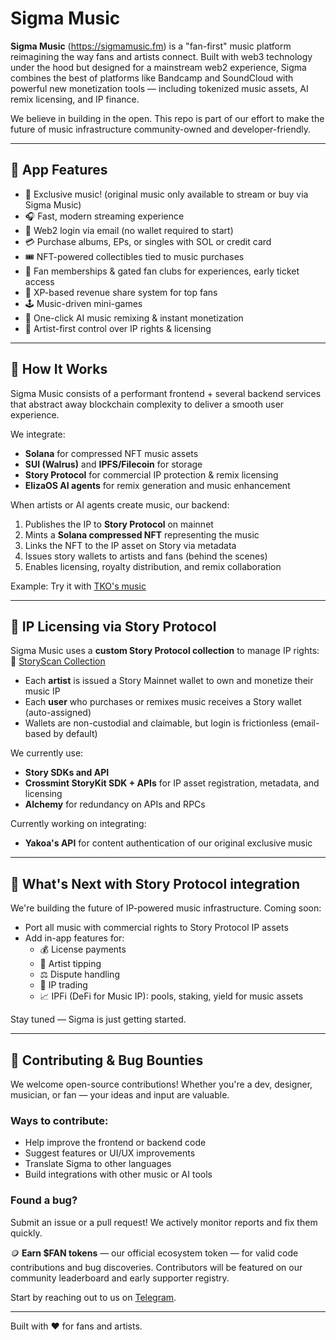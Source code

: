 # Sigma Music

**Sigma Music** (https://sigmamusic.fm) is a "fan-first" music platform reimagining the way fans and artists connect. Built with web3 technology under the hood but designed for a mainstream web2 experience, Sigma combines the best of platforms like Bandcamp and SoundCloud with powerful new monetization tools — including tokenized music assets, AI remix licensing, and IP finance.

We believe in building in the open. This repo is part of our effort to make the future of music infrastructure community-owned and developer-friendly.

---

## 🚀 App Features

- 🔮 Exclusive music! (original music only available to stream or buy via Sigma Music)
- 🎧 Fast, modern streaming experience
- 📩 Web2 login via email (no wallet required to start)
- 💳 Purchase albums, EPs, or singles with SOL or credit card
- 🎟️ NFT-powered collectibles tied to music purchases
- 👑 Fan memberships & gated fan clubs for experiences, early ticket access
- 💸 XP-based revenue share system for top fans
- 🕹️ Music-driven mini-games
- 🤖 One-click AI music remixing & instant monetization
- 🎼 Artist-first control over IP rights & licensing

---

## 🔧 How It Works

Sigma Music consists of a performant frontend + several backend services that abstract away blockchain complexity to deliver a smooth user experience.

We integrate:

- **Solana** for compressed NFT music assets
- **SUI (Walrus)** and **IPFS/Filecoin** for storage
- **Story Protocol** for commercial IP protection & remix licensing
- **ElizaOS AI agents** for remix generation and music enhancement

When artists or AI agents create music, our backend:

1. Publishes the IP to **Story Protocol** on mainnet
2. Mints a **Solana compressed NFT** representing the music
3. Links the NFT to the IP asset on Story via metadata
4. Issues story wallets to artists and fans (behind the scenes)
5. Enables licensing, royalty distribution, and remix collaboration

Example: Try it with [TKO's music](https://sigmamusic.fm/?artist=tko)

---

## 🧠 IP Licensing via Story Protocol

Sigma Music uses a **custom Story Protocol collection** to manage IP rights:  
🔗 [StoryScan Collection](https://www.storyscan.io/token/0xc192CA30dC953Be84eBbB3d37d51D84c326E3E7d)

- Each **artist** is issued a Story Mainnet wallet to own and monetize their music IP
- Each **user** who purchases or remixes music receives a Story wallet (auto-assigned)
- Wallets are non-custodial and claimable, but login is frictionless (email-based by default)

We currently use:

- **Story SDKs and API**
- **Crossmint StoryKit SDK + APIs** for IP asset registration, metadata, and licensing
- **Alchemy** for redundancy on APIs and RPCs

Currently working on integrating:

- **Yakoa's API** for content authentication of our original exclusive music

---

## 🔮 What's Next with Story Protocol integration

We're building the future of IP-powered music infrastructure. Coming soon:

- Port all music with commercial rights to Story Protocol IP assets
- Add in-app features for:
  - 💰 License payments
  - 🎁 Artist tipping
  - ⚖️ Dispute handling
  - 🔄 IP trading
  - 📈 IPFi (DeFi for Music IP): pools, staking, yield for music assets

Stay tuned — Sigma is just getting started.

---

## 🤝 Contributing & Bug Bounties

We welcome open-source contributions! Whether you're a dev, designer, musician, or fan — your ideas and input are valuable.

### Ways to contribute:

- Help improve the frontend or backend code
- Suggest features or UI/UX improvements
- Translate Sigma to other languages
- Build integrations with other music or AI tools

### Found a bug?

Submit an issue or a pull request! We actively monitor reports and fix them quickly.

🪙 **Earn $FAN tokens** — our official ecosystem token — for valid code contributions and bug discoveries. Contributors will be featured on our community leaderboard and early supporter registry.

Start by reaching out to us on [Telegram](https://t.me/SigmaXMusicOfficial).

---

Built with ❤️ for fans and artists.
